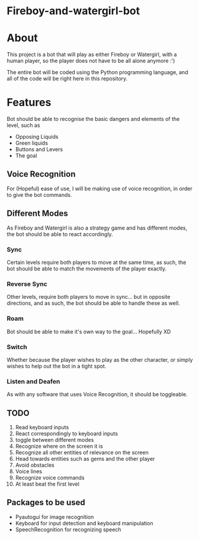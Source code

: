 # Fireboy-and-watergirl-bot

# About

This project is a bot that will play as either Fireboy or Watergirl, with a human player, so the player does not have to be all alone anymore :')

The entire bot will be coded using the Python programming language, and all of the code will be right here in this repository.

# Features

Bot should be able to recognise the basic dangers and elements of the level, such as 

- Opposing Liquids
- Green liquids
- Buttons and Levers
- The goal


## Voice Recognition
For (Hopeful) ease of use, I will be making use of voice recognition, in order to give the bot commands.

## Different Modes
As Fireboy and Watergirl is also a strategy game and has different modes, the bot should be able to react accordingly.

### Sync
Certain levels require both players to move at the same time, as such, the bot should be able to match the movements of the player exactly.

### Reverse Sync
Other levels, require both players to move in sync... but in opposite directions, and as such, the bot should be able to handle these as well.

### Roam
Bot should be able to make it's own way to the goal... Hopefully XD

### Switch
Whether because the player wishes to play as the other character, or simply wishes to help out the bot in a tight spot.

### Listen and Deafen
As with any software that uses Voice Recognition, it should be toggleable.

## TODO

1. Read keyboard inputs
2. React correspondingly to keyboard inputs
3. toggle between different modes
4. Recognize where on the screen it is
5. Recognize all other entities of relevance on the screen
6. Head towards entities such as gems and the other player
7. Avoid obstacles
8. Voice lines
9. Recognize voice commands
10. At least beat the first level

## Packages to be used

- Pyautogui for image recognition
- Keyboard for input detection and keyboard manipulation
- SpeechRecognition for recognizing speech
